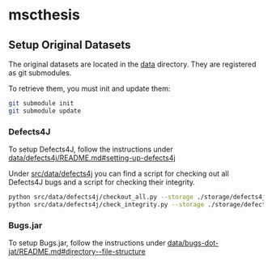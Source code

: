 # mscthesis

## Setup Original Datasets

The original datasets are located in the [data](data) directory. They are registered as git submodules.

To retrieve them, you must init and update them:
```bash
git submodule init
git submodule update
```

### Defects4J

To setup Defects4J, follow the instructions under [data/defects4j/README.md#setting-up-defects4j](data/defects4j/README.md#setting-up-defects4j)

Under [src/data/defects4j](src/data/defects4j) you can find a script for checking out all Defects4J bugs and a script for checking their integrity.

```bash
python src/data/defects4j/checkout_all.py --storage ./storage/defects4j --defects4j ./date/defects4j
python src/data/defects4j/check_integrity.py --storage ./storage/defects4j --defects4j ./date/defects4j
```

### Bugs.jar

To setup Bugs.jar, follow the instructions under [data/bugs-dot-jat/README.md#directory--file-structure](data/bugs-dot-jat/README.md#directory--file-structure)
